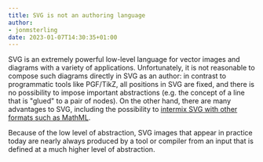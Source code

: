 ```yaml
---
title: SVG is not an authoring language
author:
- jonmsterling
date: 2023-01-07T14:30:35+01:00
---
```


SVG is an extremely powerful low-level language for vector images and diagrams with a variety of applications. Unfortunately, it is not reasonable to compose such diagrams directly in SVG as an author: in contrast to programmatic tools like PGF/TikZ, all positions in SVG are fixed, and there is no possibility to impose important abstractions (e.g. the concept of a line that is "glued" to a pair of nodes). On the other hand, there are many advantages to SVG, including the possibility to [intermix SVG with other formats such as MathML](tfmt-000M).

Because of the low level of abstraction, SVG images that appear in practice today are nearly always produced by a tool or compiler from an input that is defined at a much higher level of abstraction.
